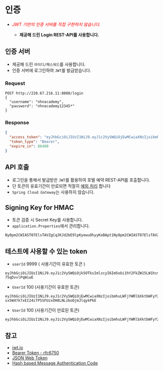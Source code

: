 # 인증

* *<p style='color:red;'>JWT 기반의 인증 서버를 직접 구현하지 않습니다.*</p>
    * **제공해 드린 Login REST-API를 사용합니다.**

## 인증 서버

* 제공해 드린 `아이디/패스워드`를 사용합니다.
* 인증 서버에 로그인하여 `JWT`를 발급받습니다.

### Request

```http request
POST http://220.67.216.11:8080/login
{
  "username": "nhnacademy",
  "password": "nhnacademy12345*"
}

```

### Response

```json
{
  "access_token": "eyJhbGciOiJIUzI1NiJ9.eyJ1c2VySWQiOjEwMCwiaXNzIjoibmhuLWFjYWRlbXktbWFyY28iLCJpYXQiOjE2ODk2ODI2NDAsImV4cCI6MTY5ODMyMjY0MH0.d4LDsYn2tZKVxvQax2ryMwPeo1DkHJ-1u6I0hfCySBk",
  "token_type": "Bearer",
  "expire_in": 86400
}
```

## API 호출

* 로그인을 통해서 발급받은 `JWT`를 활용하여 호텔 예약 REST-API를 호출합니다.
* 단 토큰의 유효기간이 만료되면 적절히 [예외 처리](3-3.%EC%98%88%EC%99%B8%EC%B2%98%EB%A6%AC.md) 합니다
* `Spring Cloud Gateway`는 사용하지 않습니다.

## Signing Key for HMAC

* 토큰 검증 시 Secret Key를 사용합니다.
* `application.Properties`에서 관리합니다.

```text
Ny0pm2CWIAST07ElsTAVZgCqJKJd2bE9lpKyewuOhyyKoBApt1Ny0pm2CWIAST07ElsTAVZgCqJKJd2bE9lpKyewuOhyyKoBApt1
```

## 테스트에 사용할 수 있는 token

* `userId` 9999 ( 사용기간이 유효한 토큰 )

```text
eyJhbGciOiJIUzI1NiJ9.eyJ1c2VySWQiOjk5OTksImlzcyI6Im5obi1hY2FkZW15LW1hcmNvIiwiaWF0IjoxNzEwNTA4MDQwLCJleHAiOjE4ODMzMDgwNDB9.1W0KJj7mBuYhNPqEwfJzSvQD4JsNY-75qDvvlPqWiwE
```

* `UserId` 100 (사용기간이 유효한 토큰)

```text
eyJhbGciOiJIUzI1NiJ9.eyJ1c2VySWQiOjEwMCwiaXNzIjoibmhuLWFjYWRlbXktbWFyY28iLCJpYXQiOjE3MTA1MTIyMDgsImV4cCI6MTc5NjkxMjIwOH0.-sx5W47k7xEI24iTPSSFUzxOH8LNLzboDjmJlqykPkE
```

* `UserId` 100 (사용기간이 만료된 토큰)

```text
eyJhbGciOiJIUzI1NiJ9.eyJ1c2VySWQiOjEwMCwiaXNzIjoibmhuLWFjYWRlbXktbWFyY28iLCJpYXQiOjE2ODk2ODI2OTQsImV4cCI6MTY4OTc2OTA5NH0.xqRwAteYg1u8sFBi9oGrQgUtns25UplflZgunUrN50A
```

## 참고

* [jwt.io](https://jwt.io/)
* [Bearer Token - rfc6750](https://datatracker.ietf.org/doc/html/rfc6750)
* [JSON Web Token](https://ko.wikipedia.org/wiki/JSON_%EC%9B%B9_%ED%86%A0%ED%81%B0)
* [Hash based Message Authentication Code](https://ko.wikipedia.org/wiki/HMAC)

